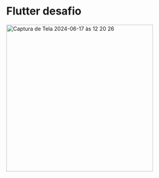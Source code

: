 # Flutter desafio
<img width="388" alt="Captura de Tela 2024-06-17 às 12 20 26" src="https://github.com/kaiqoliveira/Flutter-desafio/assets/93810894/405828e7-9732-41bf-aa34-481b1c7a2435">

